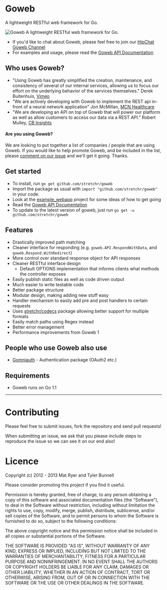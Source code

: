 # Goweb

A lightweight RESTful web framework for Go.

![Goweb A lightweight RESTful web framework for Go.](GowebLogoBig.jpg "Goweb 2 - Logo")

  * If you'd like to chat about Goweb, please feel free to join our [HipChat Goweb Channel](http://www.hipchat.com/gXWgwTtX2)
  * For examples and usage, please read the [Goweb API Documentation](http://godoc.org/github.com/stretchr/goweb)

## Who uses Goweb?

  * "Using Goweb has greatly simplified the creation, maintenance, and consistency of several of our internal services, allowing us to focus our effort on the underlying behavior of the services themselves." Derek Buitenhuis, [Vimeo](https://vimeo.com/)
  * "We are actively developing with Goweb to implement the REST api in-front of a neural network application" Jon McMillan, [MCN Healthcare](http://www.mcnhealthcare.com/)
  * "We are developing an API on top of Goweb that will power our platform as well as allow customers to access our data via a REST API." Robert Mulley, [CB Insights](http://www.cbinsights.com/)

#### Are you using Goweb?

We are looking to put together a list of companies / people that are using Goweb.  If you would like to help promote Goweb, and be included in the list, please [comment on our issue](https://github.com/stretchr/goweb/issues/40) and we'll get it going.  Thanks.

## Get started

  * To install, run `go get github.com/stretchr/goweb`
  * Import the package as usual with `import "github.com/stretchr/goweb"` in your code.
  * Look at the [example_webapp](https://github.com/stretchr/goweb/blob/master/example_webapp/main.go) project for some ideas of how to get going
  * Read the [Goweb API Documentation](http://godoc.org/github.com/stretchr/goweb)
  * To update to the latest version of goweb, just run `go get -u github.com/stretchr/goweb`

## Features

  * Drastically improved path matching
  * Cleaner interface for responding (e.g. `goweb.API.RespondWithData`, and `goweb.Respond.WithRedirect`)
  * More control over standard response object for API responses
  * Cleaner RESTful interface design
    * Default OPTIONS implementation that informs clients what methods the controller exposes
  * Easily publish static files as well as code driven output
  * Much easier to write testable code
  * Better package structure
  * Modular design, making adding new stuff easy
  * Handler mechanism to easily add pre and post handlers to certain requests
  * Uses [stretchr/codecs](https://github.com/stretchr/codecs) package allowing better support for multiple formats
  * Easily match paths using Regex instead
  * Better error management
  * Performance improvements from Goweb 1

## People who use Goweb also use

  * [Gomniauth](https://github.com/stretchr/gomniauth) - Authentication package (OAuth2 etc.)

## Requirements

  * Goweb runs on Go 1.1

------

Contributing
============

Please feel free to submit issues, fork the repository and send pull requests!

When submitting an issue, we ask that you please include steps to reproduce the issue so we can see it on our end also!


Licence
=======
Copyright (c) 2012 - 2013 Mat Ryer and Tyler Bunnell

Please consider promoting this project if you find it useful.

Permission is hereby granted, free of charge, to any person obtaining a copy of this software and associated documentation files (the "Software"), to deal in the Software without restriction, including without limitation the rights to use, copy, modify, merge, publish, distribute, sublicense, and/or sell copies of the Software, and to permit persons to whom the Software is furnished to do so, subject to the following conditions:

The above copyright notice and this permission notice shall be included in all copies or substantial portions of the Software.

THE SOFTWARE IS PROVIDED "AS IS", WITHOUT WARRANTY OF ANY KIND, EXPRESS OR IMPLIED, INCLUDING BUT NOT LIMITED TO THE WARRANTIES OF MERCHANTABILITY, FITNESS FOR A PARTICULAR PURPOSE AND NONINFRINGEMENT. IN NO EVENT SHALL THE AUTHORS OR COPYRIGHT HOLDERS BE LIABLE FOR ANY CLAIM, DAMAGES OR OTHER LIABILITY, WHETHER IN AN ACTION OF CONTRACT, TORT OR OTHERWISE, ARISING FROM, OUT OF OR IN CONNECTION WITH THE SOFTWARE OR THE USE OR OTHER DEALINGS IN THE SOFTWARE.
